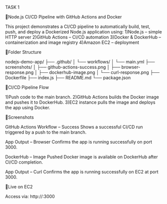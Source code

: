 TASK 1


🚀Node.js CI/CD Pipeline with GitHub Actions and Docker

This project demonstrates a CI/CD pipeline to automatically build, test, push, and deploy a Dockerized Node.js application using:
1)Node.js – simple HTTP server
2)GitHub Actions – CI/CD automation
3)Docker & DockerHub – containerization and image registry
4)Amazon EC2 – deployment

📁Folder Structure

nodejs-demo-app/
├── .github/
│   └── workflows/
│       └── main.yml
├── screenshots/
│   ├── github-actions-success.png
│   ├── browser-response.png
│   ├── dockerhub-image.png
│   └── curl-response.png
├── Dockerfile
├── index.js
├── README.md
└── package.json

🔄CI/CD Pipeline Flow

1)Push code to the main branch.
2)GitHub Actions builds the Docker image and pushes it to DockerHub.
3)EC2 instance pulls the image and deploys the app using Docker.

🚀Screenshots

GitHub Actions Workflow – Success
Shows a successful CI/CD run triggered by a push to the main branch.


App Output – Browser
Confirms the app is running successfully on port 3000.


DockerHub – Image Pushed
Docker image is available on DockerHub after CI/CD completion.


App Output – Curl
Confirms the app is running successfully on EC2 at port 3000.

🚀Live on EC2

Access via: http://<your-ec2-public-ip>:3000
